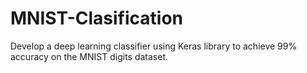 # MNIST-Clasification
Develop a deep learning classifier using Keras library to achieve 99% accuracy on the MNIST digits dataset.
